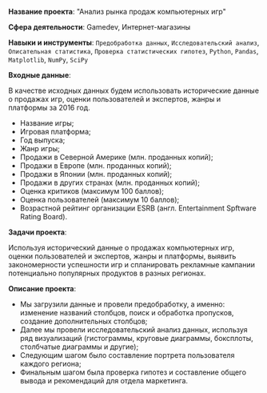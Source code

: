 **Название проекта**: "Анализ рынка продаж компьютерных игр"

**Сфера деятельности**: Gamedev, Интернет-магазины

**Навыки и инструменты**: `Предобработка данных`, `Исследовательский анализ`, `Описательная статистика`, `Проверка статистических гипотез`, `Python`, `Pandas`, `Matplotlib`, `NumPy`, `SciPy`

**Входные данные**:

В качестве исходных данных будем использовать исторические данные о продажах игр, оценки пользователей и экспертов, жанры и платформы за 2016 год.

- Название игры;
- Игровая платформа;
- Год выпуска;
- Жанр игры;
- Продажи в Северной Америке (млн. проданных копий);
- Продажи в Европе (млн. проданных копий);
- Продажи в Японии (млн. проданных копий);
- Продажи в других странах (млн. проданных копий);
- Оценка критиков (максимум 100 баллов);
- Оценка пользователей (максимум 10 баллов);
- Возрастной рейтинг организации ESRB (англ. Entertainment Spftware Rating Board).

**Задачи проекта**: 

Используя исторический данные о продажах компьютерных игр, оценки пользователей и экспертов, жанры и платформы, выявить закономерности успешности игр и спланировать рекламные кампании потенциально популярных продуктов в разных регионах.

**Описание проекта**:

- Мы загрузили данные и провели предобработку, а именно: изменение названий столбцов, поиск и обработка пропусков, создание дополнительных столбцов;
- Далее мы провели исследовательский анализ данных, используя ряд визуализаций (гистограммы, круговые диаграммы, боксплоты, столбчатые диаграммы и другие); 
- Следующим шагом было составление портрета пользователя каждого региона; 
- Финальным шагом была проверка гипотез и составление общего вывода и рекомендаций для отдела маркетинга.
